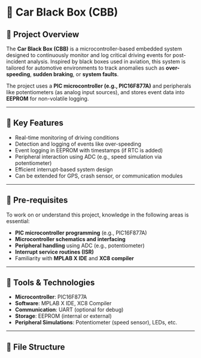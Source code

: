 # 🚗 Car Black Box (CBB)

## 📌 Project Overview
The **Car Black Box (CBB)** is a microcontroller-based embedded system designed to continuously monitor and log critical driving events for post-incident analysis. Inspired by black boxes used in aviation, this system is tailored for automotive environments to track anomalies such as **over-speeding**, **sudden braking**, or **system faults**.

The project uses a **PIC microcontroller (e.g., PIC16F877A)** and peripherals like potentiometers (as analog input sources), and stores event data into **EEPROM** for non-volatile logging.

---

## 🚦 Key Features
- Real-time monitoring of driving conditions
- Detection and logging of events like over-speeding
- Event logging in EEPROM with timestamps (if RTC is added)
- Peripheral interaction using ADC (e.g., speed simulation via potentiometer)
- Efficient interrupt-based system design
- Can be extended for GPS, crash sensor, or communication modules

---

## 🧠 Pre-requisites
To work on or understand this project, knowledge in the following areas is essential:
- **PIC microcontroller programming** (e.g., PIC16F877A)
- **Microcontroller schematics and interfacing**
- **Peripheral handling** using ADC (e.g., potentiometer)
- **Interrupt service routines (ISR)**
- Familiarity with **MPLAB X IDE** and **XC8 compiler**

---

## 🔧 Tools & Technologies
- **Microcontroller**: PIC16F877A
- **Software**: MPLAB X IDE, XC8 Compiler
- **Communication**: UART (optional for debug)
- **Storage**: EEPROM (internal or external)
- **Peripheral Simulations**: Potentiometer (speed sensor), LEDs, etc.

---

## 🧰 File Structure
